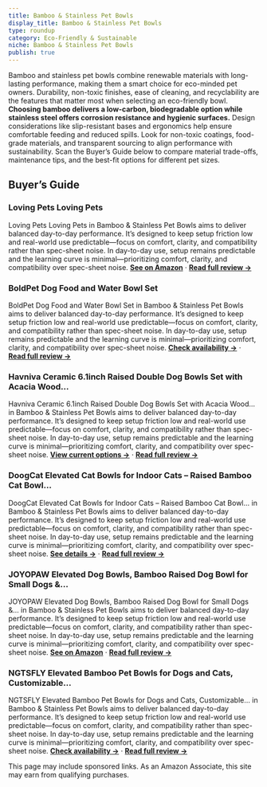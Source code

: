 ```yaml
---
title: Bamboo & Stainless Pet Bowls
display_title: Bamboo & Stainless Pet Bowls
type: roundup
category: Eco-Friendly & Sustainable
niche: Bamboo & Stainless Pet Bowls
publish: true
---
```


<p>Bamboo and stainless pet bowls combine renewable materials with long-lasting performance, making them a smart choice for eco-minded pet owners. Durability, non-toxic finishes, ease of cleaning, and recyclability are the features that matter most when selecting an eco-friendly bowl. <strong>Choosing bamboo delivers a low-carbon, biodegradable option while stainless steel offers corrosion resistance and hygienic surfaces.</strong> Design considerations like slip-resistant bases and ergonomics help ensure comfortable feeding and reduced spills. Look for non-toxic coatings, food-grade materials, and transparent sourcing to align performance with sustainability. Scan the Buyer’s Guide below to compare material trade-offs, maintenance tips, and the best-fit options for different pet sizes.</p>
<h2>Buyer’s Guide</h2>
<h3>Loving Pets Loving Pets</h3>
<p>Loving Pets Loving Pets in Bamboo & Stainless Pet Bowls aims to deliver balanced day-to-day performance. It’s designed to keep setup friction low and real-world use predictable&mdash;focus on comfort, clarity, and compatibility rather than spec-sheet noise. In day-to-day use, setup remains predictable and the learning curve is minimal&mdash;prioritizing comfort, clarity, and compatibility over spec-sheet noise. <a href="https://amzn.to/42H1XHZ" target="_blank" rel="nofollow sponsored noopener noopener" target="_blank"><strong>See on Amazon</strong></a> · <a href="/reviews/loving-pets-dolce-bamboo-eco-friendly-pet-bowls-dishes-for-dog-cats-pup-e1b1bbbf/"><strong>Read full review &rarr;</strong></a></p>
<h3>BoldPet Dog Food and Water Bowl Set</h3>
<p>BoldPet Dog Food and Water Bowl Set in Bamboo & Stainless Pet Bowls aims to deliver balanced day-to-day performance. It’s designed to keep setup friction low and real-world use predictable&mdash;focus on comfort, clarity, and compatibility rather than spec-sheet noise. In day-to-day use, setup remains predictable and the learning curve is minimal&mdash;prioritizing comfort, clarity, and compatibility over spec-sheet noise. <a href="https://amzn.to/4nb2I3g" target="_blank" rel="nofollow sponsored noopener noopener" target="_blank"><strong>Check availability &rarr;</strong></a> · <a href="/reviews/boldpet-dog-food-and-water-bowl-set-food-grade-non-slip-design-silicone-b164f45b/"><strong>Read full review &rarr;</strong></a></p>
<h3>Havniva Ceramic 6.1inch Raised Double Dog Bowls Set with Acacia Wood…</h3>
<p>Havniva Ceramic 6.1inch Raised Double Dog Bowls Set with Acacia Wood… in Bamboo & Stainless Pet Bowls aims to deliver balanced day-to-day performance. It’s designed to keep setup friction low and real-world use predictable&mdash;focus on comfort, clarity, and compatibility rather than spec-sheet noise. In day-to-day use, setup remains predictable and the learning curve is minimal&mdash;prioritizing comfort, clarity, and compatibility over spec-sheet noise. <a href="https://amzn.to/4qauNug" target="_blank" rel="nofollow sponsored noopener noopener" target="_blank"><strong>View current options &rarr;</strong></a> · <a href="/reviews/havniva-ceramic-6-1inch-raised-double-dog-bowls-set-with-acacia-wood-st-c2d7df8e/"><strong>Read full review &rarr;</strong></a></p>
<h3>DoogCat Elevated Cat Bowls for Indoor Cats &ndash; Raised Bamboo Cat Bowl…</h3>
<p>DoogCat Elevated Cat Bowls for Indoor Cats &ndash; Raised Bamboo Cat Bowl… in Bamboo & Stainless Pet Bowls aims to deliver balanced day-to-day performance. It’s designed to keep setup friction low and real-world use predictable&mdash;focus on comfort, clarity, and compatibility rather than spec-sheet noise. In day-to-day use, setup remains predictable and the learning curve is minimal&mdash;prioritizing comfort, clarity, and compatibility over spec-sheet noise. <a href="https://amzn.to/4quUkyH" target="_blank" rel="nofollow sponsored noopener noopener" target="_blank"><strong>See details &rarr;</strong></a> · <a href="/reviews/doogcat-elevated-cat-bowls-for-indoor-cats-raised-bamboo-cat-bowl-stand-0acb620e/"><strong>Read full review &rarr;</strong></a></p>
<h3>JOYOPAW Elevated Dog Bowls, Bamboo Raised Dog Bowl for Small Dogs &…</h3>
<p>JOYOPAW Elevated Dog Bowls, Bamboo Raised Dog Bowl for Small Dogs &… in Bamboo & Stainless Pet Bowls aims to deliver balanced day-to-day performance. It’s designed to keep setup friction low and real-world use predictable&mdash;focus on comfort, clarity, and compatibility rather than spec-sheet noise. In day-to-day use, setup remains predictable and the learning curve is minimal&mdash;prioritizing comfort, clarity, and compatibility over spec-sheet noise. <a href="https://amzn.to/4oqeM1N" target="_blank" rel="nofollow sponsored noopener noopener" target="_blank"><strong>See on Amazon</strong></a> · <a href="/reviews/joyopaw-elevated-dog-bowls-bamboo-raised-dog-bowl-for-small-dogs-cats-w-de9b5be7/"><strong>Read full review &rarr;</strong></a></p>
<h3>NGTSFLY Elevated Bamboo Pet Bowls for Dogs and Cats, Customizable…</h3>
<p>NGTSFLY Elevated Bamboo Pet Bowls for Dogs and Cats, Customizable… in Bamboo & Stainless Pet Bowls aims to deliver balanced day-to-day performance. It’s designed to keep setup friction low and real-world use predictable&mdash;focus on comfort, clarity, and compatibility rather than spec-sheet noise. In day-to-day use, setup remains predictable and the learning curve is minimal&mdash;prioritizing comfort, clarity, and compatibility over spec-sheet noise. <a href="https://amzn.to/4or9ROa" target="_blank" rel="nofollow sponsored noopener noopener" target="_blank"><strong>Check availability &rarr;</strong></a> · <a href="/reviews/ngtsfly-elevated-bamboo-pet-bowls-for-dogs-and-cats-customizable-with-s-4fd43b32/"><strong>Read full review &rarr;</strong></a></p>
<aside class="disclosure">This page may include sponsored links. As an Amazon Associate, this site may earn from qualifying purchases.</aside>
